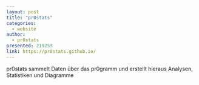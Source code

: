 ```yaml
---
layout: post
title: "pr0stats"
categories:
  - website
author:
  - pr0stats
presented: 219259
link: https://pr0stats.github.io/
---
```


pr0stats sammelt Daten über das pr0gramm und erstellt hieraus Analysen, Statistiken und Diagramme
